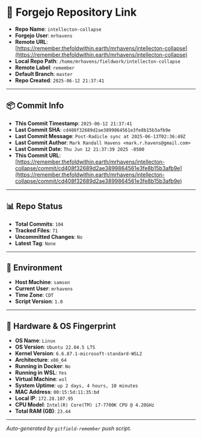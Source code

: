 # 🔗 Forgejo Repository Link

- **Repo Name**: `intellecton-collapse`
- **Forgejo User**: `mrhavens`
- **Remote URL**: [https://remember.thefoldwithin.earth/mrhavens/intellecton-collapse](https://remember.thefoldwithin.earth/mrhavens/intellecton-collapse)
- **Local Repo Path**: `/home/mrhavens/fieldwork/intellecton-collapse`
- **Remote Label**: `remember`
- **Default Branch**: `master`
- **Repo Created**: `2025-06-12 21:37:41`

---

## 📦 Commit Info

- **This Commit Timestamp**: `2025-06-12 21:37:41`
- **Last Commit SHA**: `cd408f32689d2ae3899864561e3fe8b15b3afb9e`
- **Last Commit Message**: `Post-Radicle sync at 2025-06-13T02:36:49Z`
- **Last Commit Author**: `Mark Randall Havens <mark.r.havens@gmail.com>`
- **Last Commit Date**: `Thu Jun 12 21:37:39 2025 -0500`
- **This Commit URL**: [https://remember.thefoldwithin.earth/mrhavens/intellecton-collapse/commit/cd408f32689d2ae3899864561e3fe8b15b3afb9e](https://remember.thefoldwithin.earth/mrhavens/intellecton-collapse/commit/cd408f32689d2ae3899864561e3fe8b15b3afb9e)

---

## 📊 Repo Status

- **Total Commits**: `104`
- **Tracked Files**: `71`
- **Uncommitted Changes**: `No`
- **Latest Tag**: `None`

---

## 🧭 Environment

- **Host Machine**: `samson`
- **Current User**: `mrhavens`
- **Time Zone**: `CDT`
- **Script Version**: `1.0`

---

## 🧬 Hardware & OS Fingerprint

- **OS Name**: `Linux`
- **OS Version**: `Ubuntu 22.04.5 LTS`
- **Kernel Version**: `6.6.87.1-microsoft-standard-WSL2`
- **Architecture**: `x86_64`
- **Running in Docker**: `No`
- **Running in WSL**: `Yes`
- **Virtual Machine**: `wsl`
- **System Uptime**: `up 2 days, 4 hours, 10 minutes`
- **MAC Address**: `00:15:5d:11:35:bd`
- **Local IP**: `172.28.107.95`
- **CPU Model**: `Intel(R) Core(TM) i7-7700K CPU @ 4.20GHz`
- **Total RAM (GB)**: `23.44`

---

_Auto-generated by `gitfield-remember` push script._
